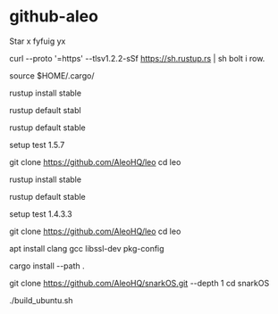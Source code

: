 # github-aleo

Star x
fyfuig yx

curl --proto '=https' --tlsv1.2.2-sSf https://sh.rustup.rs | sh
bolt i row.

source $HOME/.cargo/

rustup install stable

rustup default stabl

rustup default stable

setup test 1.5.7

git clone https://github.com/AleoHQ/leo
cd leo


rustup install stable

rustup default stable

setup test 1.4.3.3

git clone https://github.com/AleoHQ/leo
cd leo

apt install clang gcc libssl-dev pkg-config

cargo install --path .

git clone https://github.com/AleoHQ/snarkOS.git --depth 1
cd snarkOS

./build_ubuntu.sh

